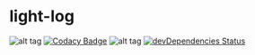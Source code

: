 
# light-log
![alt tag](https://travis-ci.org/PolSendra/light-log.svg?branch=master)
[![Codacy Badge](https://api.codacy.com/project/badge/Grade/959a268a2a604cbea977387ed0ce6a5c)](https://www.codacy.com/app/pol-sendra/light-log?utm_source=github.com&amp;utm_medium=referral&amp;utm_content=PolSendra/light-log&amp;utm_campaign=Badge_Grade)
![alt tag](https://david-dm.org/PolSendra/light-log.svg)
[![devDependencies Status](https://david-dm.org/PolSendra/loggerjs/dev-status.png)](https://david-dm.org/PolSendra/light-log?type=dev)
